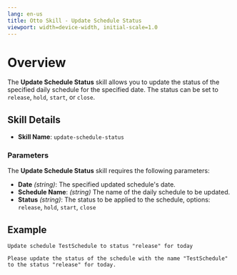 ```yaml
---
lang: en-us
title: Otto Skill - Update Schedule Status
viewport: width=device-width, initial-scale=1.0
---
```


# Overview

The **Update Schedule Status** skill allows you to update the status of the specified daily schedule for the specified date. The status can be set to `release`, `hold`, `start`, or `close`.

## Skill Details

- **Skill Name**: `update-schedule-status`

### Parameters

The **Update Schedule Status** skill requires the following parameters:

- **Date** _(string)_: The specified updated schedule's date.
- **Schedule Name**: _(string)_ The name of the daily schedule to be updated.
- **Status** _(string)_: The status to be applied to the schedule, options: `release`, `hold`, `start`, `close`

## Example

`Update schedule TestSchedule to status "release" for today`

`Please update the status of the schedule with the name "TestSchedule" to the status "release" for today.`
